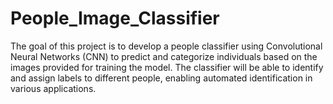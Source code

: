 # People_Image_Classifier
The goal of this project is to develop a people classifier using Convolutional Neural Networks (CNN) to predict and categorize individuals based on the images provided for training the model. The classifier will be able to identify and assign labels to different people, enabling automated identification in various applications.
